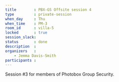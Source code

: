 ```yaml
---
title        : PBX-GS Offsite session 4
type         : private-session
when_day     : Thu
when_time    : PM-3
room_id      : villa-5
locked       : true
session_slack: 
status       : done
description  :
organizers   :
    - Jemma Davis-Smith
participants :
---
```


Session #3 for members of Photobox Group Security.
